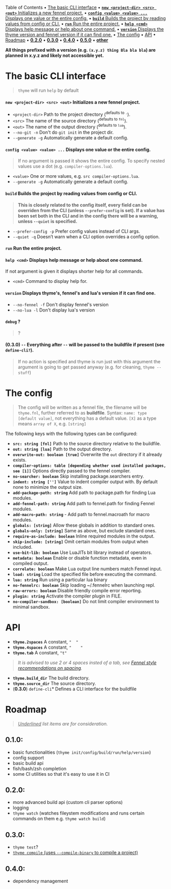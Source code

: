 


Table of Contents
• [The basic CLI interface](#the-basic-cli-interface)
• [**`new <project-dir> <src> <out>`** Initializes a new fennel project.](#new-project-dir-src-out-initializes-a-new-fennel-project)
• [**`config <value> <value> ...`** Displays one value or the entire config.](#config-value-value-displays-one-value-or-the-entire-config)
• [**`build`** Builds the project by reading values from config or CLI.](#build-builds-the-project-by-reading-values-from-config-or-cli)
• [**`run`** Run the entire project.](#run-run-the-entire-project)
• [**`help <cmd>`** Displays help message or help about one command.](#help-cmd-displays-help-message-or-help-about-one-command)
• [**`version`** Displays the thyme version and fennel version if it can find one.](#version-displays-the-thyme-version-and-fennel-version-if-it-can-find-one)
• [The config](#the-config)
• [API](#api)
• [Roadmap](#roadmap)
• [**0.2.0**](#020)
• [**0.3.0**](#030)
• [**0.4.0**](#040)
• [**0.5.0**](#050)
• [**other**](#other)



**All things prefixed with a version (e.g. `(x.y.z) thing Bla bla bla`) are planned in x.y.z and likely not accessible yet.**


# The basic CLI interface

> `thyme` will run `help` by default


#### **`new <project-dir> <src> <out>`** Initializes a new fennel project.

- `<project-dir>` Path to the project directory (<sup>defaults to `.`</sup>).
- `<src>` The name of the source directory (<sup>defaults to `fnl`</sup>).
- `<out>` The name of the output directory (<sup>defaults to `lua`</sup>).
- `--no-git -n` Don't do `git init` in the project dir.
- `--generate -g` Automatically generate a default config.


#### **`config <value> <value> ...`** Displays one value or the entire config.

> If no argument is passed it shows the entire config.
To specify nested values use a dot (e.g. `compiler-options.lua`).
- `<value>` One or more values, e.g. `src compiler-options.lua`.
- `--generate -g` Automatically generate a default config.


#### **`build`** Builds the project by reading values from config or CLI.

> **This is closely related to the config itself, every field can be overriden from the CLI (unless `--prefer-config` is set).
If a value has been set both in the CLI and in the config there will be a warning, unless `--quiet` is specified.**
- `--prefer-config -p` Prefer config values instead of CLI args.
- `--quiet -q` Doesn’t warn when a CLI option overrides a config option.


#### **`run`** Run the entire project.



#### **`help <cmd>`** Displays help message or help about one command.

If not argument is given it displays shorter help for all commands.
- `<cmd>` Command to display help for.


#### **`version`** Displays thyme's, fennel's and lua's version if it can find one.

- `--no-fennel -f` Don't display fennel's version
- `--no-lua -l` Don't display lua's version


#### **`debug`** ?

> ?


#### \(**0.3.0**\) **`--`** Everything after `--` will be passed to the **buildfile** if present (see `define-cli?`).

> If no action is specified and thyme is run just with this argument the argument is going to get passed anyway (e.g. for cleaning, `thyme -- stuff`)



# The config

> The config will be written as a fennel file, the filename will be `thyme.fnl`, further referred to as **buildfile**.
Syntax: `name: type [default value]`, not everything has a default value.
`[X]` as a type means `array of X`, e.g. `[string]`

The following keys with the following types can be configured:

- **`src: string [fnl]`** Path to the source directory relative to the buildfile.
- **`out: string [lua]`** Path to the output directory.
- **`overwrite-out: boolean [true]`** Overwrite the `out` directory if it already exists.
- **`compiler-options: table [depending whether used installed packages, see [1]]`** Options directly passed to the fennel compiler.
- **`no-searcher: boolean`** Skip installing package.searchers entry.
- **`indent: string ['']`** Value to indent compiler output with. By default none to minimize the output size.
- **`add-package-path: string`** Add path to package.path for finding Lua modules.
- **`add-fennel-path: string`** Add path to fennel.path for finding Fennel modules.
- **`add-macro-path: string`** - Add path to fennel.macroath for macro modules.
- **`globals: [string]`** Allow these globals in addition to standard ones.
- **`globals-only: [string]`** Same as above, but exclude standard ones.
- **`require-as-include: boolean`** Inline required modules in the output.
- **`skip-include: [string]`** Omit certain modules from output when included.
- **`use-bit-lib: boolean`** Use LuaJITs bit library instead of operators.
- **`metadata: boolean`** Enable or disable function metadata, even in compiled output.
- **`correlate: boolean`** Make Lua output line numbers match Fennel input.
- **`load: string`** Load the specified file before executing the command.
- **`lua: string`** Run using a particular lua binary
- **`no-fennelrc: boolean`** Skip loading ~/.fennelrc when launching repl.
- **`raw-errors: boolean`** Disable friendly compile error reporting.
- **`plugin: string`** Activate the compiler plugin in FILE.
- **`no-compiler-sandbox: [boolean]`** Do not limit compiler environment to minimal sandbox.



# API

- **`thyme.2spaces`** A constant, `"  "`
- **`thyme.4spaces`** A constant, `"    "`
- **`thyme.tab`** A constant, `"t"`
> _It is advised to use 2 or 4 spaces insted of a tab, see [Fennel style recommendations on spacing](https://fennel-lang.org/style%23spacing/)._
- **`thyme.build_dir`** The build directory.
- **`thyme.source_dir`** The source directory.
- \(**0.3.0**\) `define-cli`* Defines a CLI interface for the buildfile


# Roadmap

> _<u>Underlined</u> list items are for consideration._


## **0.1.0**:

- basic functionalities (`thyme init/config/build/run/help/version`)
- config support
- basic build api
- fish/bash/zsh completion
- some CI utilities so that it's easy to use it in CI


## **0.2.0**:

- more advanced build api (custom cli parser options)
- logging
- `thyme watch` (watches fileystem modifications and runs certain commands on them e.g. `thyme watch build`)


## **0.3.0**:

- `thyme test`?
- <u>`thyme compile` (uses `--compile-binary` to compile a project)</u>


## **0.4.0**:

- dependency management
